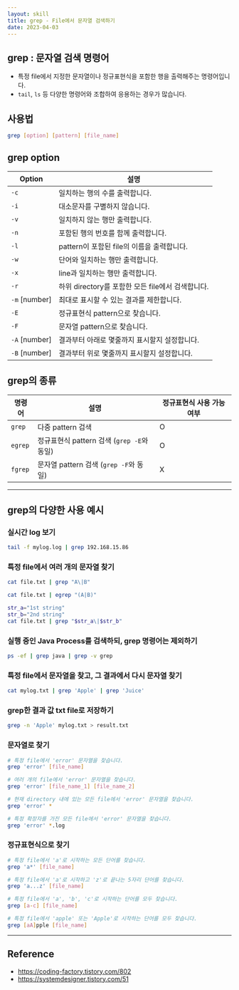 ```yaml
---
layout: skill
title: grep - File에서 문자열 검색하기
date: 2023-04-03
---
```





## grep : 문자열 검색 명령어

- 특정 file에서 지정한 문자열이나 정규표현식을 포함한 행을 출력해주는 명령어입니다.
- `tail`, `ls` 등 다양한 명령어와 조합하여 응용하는 경우가 많습니다.


## 사용법

```sh
grep [option] [pattern] [file_name]
```


## grep option

| Option | 설명 |
| --- | --- |
| `-c` | 일치하는 행의 수를 출력합니다. |
| `-i` | 대소문자를 구별하지 않습니다. |
| `-v` | 일치하지 않는 행만 출력합니다. |
| `-n` | 포함된 행의 번호를 함께 출력합니다. |
| `-l` | pattern이 포함된 file의 이름을 출력합니다. |
| `-w` | 단어와 일치하는 행만 출력합니다. |
| `-x` | line과 일치하는 행만 출력합니다. |
| `-r` | 하위 directory를 포함한 모든 file에서 검색합니다. |
| `-m` [number] | 최대로 표시할 수 있는 결과를 제한합니다. |
| `-E` | 정규표현식 pattern으로 찾습니다. |
| `-F` | 문자열 pattern으로 찾습니다. |
| `-A` [number] | 결과부터 아래로 몇줄까지 표시할지 설정합니다. |
| `-B` [number] | 결과부터 위로 몇줄까지 표시할지 설정합니다. |


## grep의 종류

| 명령어 | 설명 | 정규표현식 사용 가능 여부 |
| --- | --- | --- |
| `grep` | 다중 pattern 검색 | O |
| `egrep` | 정규표현식 pattern 검색 (`grep -E`와 동일) | O |
| `fgrep` | 문자열 pattern 검색 (`grep -F`와 동일) | X |




---




## grep의 다양한 사용 예시


### 실시간 log 보기

```sh
tail -f mylog.log | grep 192.168.15.86
```


### 특정 file에서 여러 개의 문자열 찾기

```sh
cat file.txt | grep "A\|B"
```

```sh
cat file.txt | egrep "(A|B)"
```

```sh
str_a="1st string"
str_b="2nd string"
cat file.txt | grep "$str_a\|$str_b"
```


### 실행 중인 Java Process를 검색하되, grep 명령어는 제외하기

```sh
ps -ef | grep java | grep -v grep
```


### 특정 file에서 문자열을 찾고, 그 결과에서 다시 문자열 찾기

```sh
cat mylog.txt | grep 'Apple' | grep 'Juice'
```


### grep한 결과 값 txt file로 저장하기

```sh
grep -n 'Apple' mylog.txt > result.txt
```


### 문자열로 찾기

```sh
# 특정 file에서 'error' 문자열을 찾습니다.
grep 'error' [file_name]

# 여러 개의 file에서 'error' 문자열을 찾습니다.
grep 'error' [file_name_1] [file_name_2]

# 현재 directory 내에 있는 모든 file에서 'error' 문자열을 찾습니다.
grep 'error' *

# 특정 확장자를 가진 모든 file에서 'error' 문자열을 찾습니다.
grep 'error' *.log
```


### 정규표현식으로 찾기

```sh
# 특정 file에서 'a'로 시작하는 모든 단어를 찾습니다.
grep 'a*' [file_name]

# 특정 file에서 'a'로 시작하고 'z'로 끝나는 5자리 단어를 찾습니다.
grep 'a...z' [file_name]

# 특정 file에서 'a', 'b', 'c'로 시작하는 단어를 모두 찾습니다.
grep [a-c] [file_name]

# 특정 file에서 'apple' 또는 'Apple'로 시작하는 단어를 모두 찾습니다.
grep [aA]pple [file_name]
```




---




## Reference

- <https://coding-factory.tistory.com/802>
- <https://systemdesigner.tistory.com/51>
